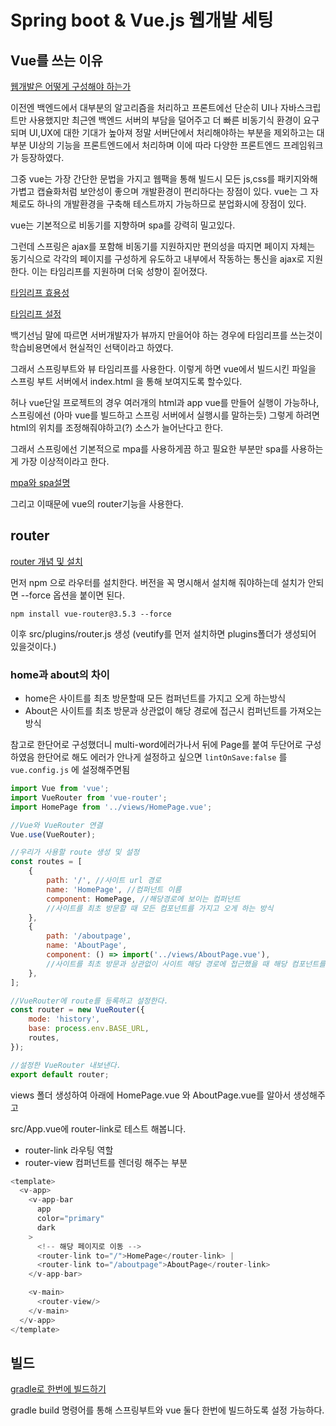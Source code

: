 # Spring boot & Vue.js 웹개발 세팅


## Vue를 쓰는 이유

[웹개발은 어떻게 구성해야 하는가](https://www.softmoa.com/sprt/blog/sprtBlogPost.pem/1846)

이전엔 백엔드에서 대부분의 알고리즘을 처리하고 프론트에선 단순히 UI나 자바스크립트만 사용했지만
최근엔 백엔드 서버의 부담을 덜어주고 더 빠른 비동기식 환경이 요구되며 UI,UX에 대한 기대가 높아져 정말 서버단에서 처리해야하는 부분을 제외하고는 대부분 UI상의 기능을 프론트엔드에서 처리하며 이에 따라 다양한 프론트엔드 프레임워크가 등장하였다. 

그중 vue는 가장 간단한 문법을 가지고 웹팩을 통해 빌드시 모든 js,css를 패키지와해 가볍고 캡슐화처럼 보안성이 좋으며 개발환경이 편리하다는 장점이 있다. vue는 그 자체로도 하나의 개발환경을 구축해 테스트까지 가능하므로 분업화시에 장점이 있다. 

vue는 기본적으로 비동기를 지향하며 spa를 강력히 밀고있다. 

그런데 스프링은 ajax를 포함해 비동기를 지원하지만 편의성을 따지면 페이지 자체는 동기식으로 각각의 페이지를 구성하게 유도하고 내부에서 작동하는 통신을 ajax로 지원한다. 이는 타임리프를 지원하며 더욱 성향이 짙어졌다. 

[타임리프 효용성](https://www.inflearn.com/questions/7209/thymeleaf%EC%9D%98-%ED%9A%A8%EC%9A%A9%EC%84%B1%EC%97%90-%EB%8C%80%ED%95%9C-%EC%A7%88%EB%AC%B8%EC%9E%85%EB%8B%88%EB%8B%A4)

[타임리프 설정](https://ellune.tistory.com/24)

백기선님 말에 따르면 서버개발자가 뷰까지 만을어야 하는 경우에 타임리프를 쓰는것이 학습비용면에서 현실적인 선택이라고 하였다. 

그래서 스프링부트와 뷰 타임리프를 사용한다. 이렇게 하면 vue에서 빌드시킨 파일을 스프링 부트 서버에서 index.html 을 통해 보여지도록 할수있다. 

허나 vue단일 프로젝트의 경우 여러개의 html과 app vue를 만들어 실행이 가능하나, 스프링에선 (아마 vue를 빌드하고 스프링 서버에서 실행시를 말하는듯) 그렇게 하려면 html의 위치를 조정해줘야하고(?) 소스가 늘어난다고 한다. 

그래서 스프링에선 기본적으로 mpa를 사용하게끔 하고 필요한 부분만 spa를 사용하는게 가장 이상적이라고 한다. 

[mpa와 spa설명](https://velog.io/@taypark/MPA%EC%97%90%EC%84%9C-SPA%EB%A1%9C)


그리고 이때문에 vue의 router기능을 사용한다.

## router

[router 개념 및 설치](https://any-ting.tistory.com/45)

먼저 npm 으로 라우터를 설치한다. 버전을 꼭 명시해서 설치해 줘야하는데 설치가 안되면 --force 옵션을 붙이면 된다. 

```
npm install vue-router@3.5.3 --force   
```



이후 src/plugins/router.js 생성 (veutify를 먼저 설치하면 plugins폴더가 생성되어 있을것이다.)

### home과 about의 차이
- home은 사이트를 최초 방문할때 모든 컴퍼넌트를 가지고 오게 하는방식
- About은 사이트를 최초 방문과 상관없이 해당 경로에 접근시 컴퍼넌트를 가져오는 방식

참고로 한단어로 구성했더니 multi-word에러가나서 뒤에 Page를 붙여 두단어로 구성하였음
한단어로 해도 에러가 안나게 설정하고 싶으면 `lintOnSave:false` 를 `vue.config.js` 에 설정해주면됨

```javascript
import Vue from 'vue';
import VueRouter from 'vue-router';
import HomePage from '../views/HomePage.vue';

//Vue와 VueRouter 연결
Vue.use(VueRouter);

//우리가 사용할 route 생성 및 설정
const routes = [
    {
        path: '/', //사이트 url 경로
        name: 'HomePage', //컴퍼넌트 이름
        component: HomePage, //해당경로에 보이는 컴퍼넌트
        //사이트를 최초 방문할 때 모든 컴포넌트를 가지고 오게 하는 방식
    },
    {
        path: '/aboutpage',
        name: 'AboutPage',
        component: () => import('../views/AboutPage.vue'),
        //사이트를 최초 방문과 상관없이 사이트 해당 경로에 접근했을 때 해당 컴포넌트를 가지고 오는 방식
    },
];

//VueRouter에 route를 등록하고 설정한다.
const router = new VueRouter({
    mode: 'history',
    base: process.env.BASE_URL,
    routes,
});

//설정한 VueRouter 내보낸다.
export default router;
```


views 폴더 생성하여 아래에 HomePage.vue 와 AboutPage.vue를 알아서 생성해주고

src/App.vue에 router-link로 테스트 해봅니다. 

- router-link 라우팅 역할
- router-view 컴퍼넌트를 렌더링 해주는 부분

```javascript
<template>
  <v-app>
    <v-app-bar
      app
      color="primary"
      dark
    > 
      <!-- 해당 페이지로 이동 -->
      <router-link to="/">HomePage</router-link> |
      <router-link to="/aboutpage">AboutPage</router-link>
    </v-app-bar>

    <v-main>
      <router-view/>
    </v-main>
  </v-app>
</template>
```





## 빌드

[gradle로 한번에 빌드하기](https://herojoon-dev.tistory.com/25)

gradle build 명령어를 통해 스프링부트와 vue 둘다 한번에 빌드하도록 설정 가능하다. 